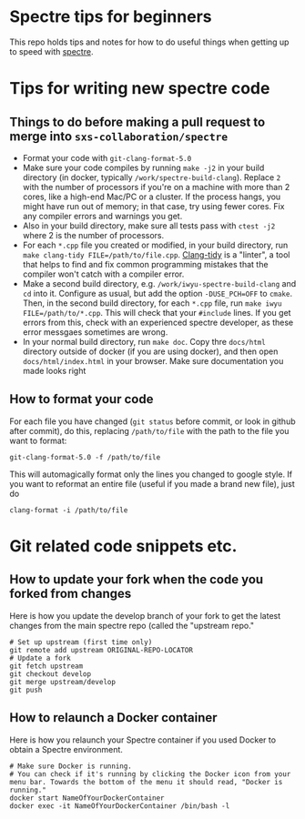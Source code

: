 # Spectre tips for beginners
This repo holds tips and notes for how to do useful things when getting up to speed with [spectre](spectre-code.org).

# Tips for writing new spectre code
## Things to do before making a pull request to merge into `sxs-collaboration/spectre`

  - Format your code with `git-clang-format-5.0`
  - Make sure your code compiles by running `make -j2` in your build directory 
  (in docker, typically `/work/spectre-build-clang`). Replace `2` with the number of processors if you're on a machine with 
  more than 2 cores, like a high-end Mac/PC or a cluster. If the process hangs, you might have run out of memory; in that 
  case, try using fewer cores. Fix any compiler errors and warnings you get. 
  - Also in your build directory, make sure all tests pass with `ctest -j2` where 2 is the number of processors.
  - For each `*.cpp` file you created or modified, in your build directory, run `make clang-tidy FILE=/path/to/file.cpp`. 
  [Clang-tidy](http://clang.llvm.org/extra/clang-tidy/) is a "linter", a tool that helps to find and fix common 
  programming mistakes that the compiler won't catch with a compiler error.
  - Make a second build directory, e.g. `/work/iwyu-spectre-build-clang` and `cd` into it. Configure as usual, but add the 
  option `-DUSE_PCH=OFF` to `cmake`. Then, in the second build directory, for each `*.cpp` file, 
  run `make iwyu FILE=/path/to/*.cpp`. This will check that your `#include` lines. If you get errors from this, check 
  with an experienced spectre developer, as these error messgaes sometimes are wrong.
  - In your normal build directory, run `make doc`. Copy thre `docs/html` directory outside of docker (if you are using 
  docker), and then open `docs/html/index.html` in your browser. Make sure documentation you made looks right
  

## How to format your code
For each file you have changed (`git status` before commit, or look in github after commit), do this, replacing `/path/to/file` with the path to the file you want to format:
~~~~
git-clang-format-5.0 -f /path/to/file
~~~~
This will automagically format only the lines you changed to google style. If you want to reformat an entire file 
(useful if you made a brand new file), just do 
~~~~
clang-format -i /path/to/file
~~~~

# Git related code snippets etc.

## How to update your fork when the code you forked from changes
Here is how you update the develop branch of your fork to get the latest changes from the main spectre repo (called the "upstream repo."
~~~~
# Set up upstream (first time only)
git remote add upstream ORIGINAL-REPO-LOCATOR
# Update a fork
git fetch upstream
git checkout develop
git merge upstream/develop
git push
~~~~

## How to relaunch a Docker container
Here is how you relaunch your Spectre container if you used Docker to obtain a Spectre environment.
~~~~
# Make sure Docker is running.
# You can check if it's running by clicking the Docker icon from your menu bar. Towards the bottom of the menu it should read, "Docker is running."
docker start NameOfYourDockerContainer
docker exec -it NameOfYourDockerContainer /bin/bash -l
~~~~
